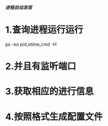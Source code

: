 ***进程自动发现***

# 1.查询进程运行运行  
 ps -eo pid,etime,cmd -H 

# 2.并且有监听端口


# 3.获取相应的进行信息


# 4.按照格式生成配置文件

